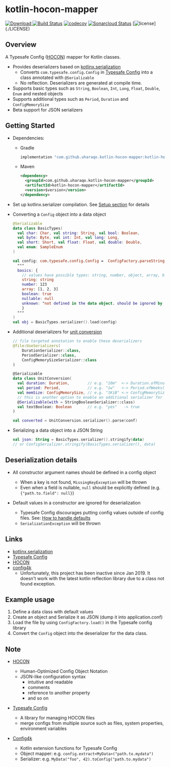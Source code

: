 kotlin-hocon-mapper
===================

[![Download](https://api.bintray.com/packages/uharaqo/maven/com.github.uharaqo.kotlin-hocon-mapper.kotlin-hocon-mapper/images/download.svg) ](https://bintray.com/uharaqo/maven/com.github.uharaqo.kotlin-hocon-mapper.kotlin-hocon-mapper/_latestVersion)
[![Build Status](https://travis-ci.org/uharaqo/kotlin-hocon-mapper.svg?branch=master)](https://travis-ci.org/uharaqo/kotlin-hocon-mapper)
[![codecov](https://codecov.io/gh/uharaqo/kotlin-hocon-mapper/branch/master/graph/badge.svg)](https://codecov.io/gh/uharaqo/kotlin-hocon-mapper)
[![Sonarcloud Status](https://sonarcloud.io/api/project_badges/measure?project=com.lapots.breed.judge:judge-rule-engine&metric=alert_status)](https://sonarcloud.io/dashboard?id=com.lapots.breed.judge:judge-rule-engine)
[![license](https://img.shields.io/badge/license-Apache%202-blue")](./LICENSE)

Overview
--------
A Typesafe Config ([HOCON](https://github.com/lightbend/config/blob/master/HOCON.md)) mapper for Kotlin classes.
- Provides deserializers based on [kotlinx.serialization](https://github.com/Kotlin/kotlinx.serialization)
  - Converts `com.typesafe.config.Config` in [Typesafe Config](https://github.com/lightbend/config) into a class annotated with `@Serializable`
  - No reflection. Deserializers are generated at compile time.
- Supports basic types such as `String`, `Boolean`, `Int`, `Long`, `Float`, `Double`, `Enum` and nested objects
- Supports additional types such as `Period`, `Duration` and `ConfigMemorySize`
- Beta support for JSON serializers

Getting Started
---------------

- Dependencies:
  - Gradle
    ```gradle
    implementation "com.github.uharaqo.kotlin-hocon-mapper:kotlin-hocon-mapper:$version"
    ```
  
  - Maven
    ```xml
    <dependency>
      <groupId>com.github.uharaqo.kotlin-hocon-mapper</groupId>
      <artifactId>kotlin-hocon-mapper</artifactId>
      <version>$version</version>
    </dependency>
    ```
- Set up kotlinx.serializer compilation. See [Setup section](https://github.com/Kotlin/kotlinx.serialization#setup) for details
  
- Converting a `Config` object into a data object
  ```kotlin
  @Serializable
  data class BasicTypes(
    val char: Char, val string: String, val bool: Boolean,
    val byte: Byte, val int: Int, val long: Long,
    val short: Short, val float: Float, val double: Double,
    val enum: SampleEnum
  )
  
  val config: com.typesafe.config.Config =  ConfigFactory.parseString(
    """
    basics: {
      // values have possible types: string, number, object, array, boolean, null
      string: string
      number: 123
      array: [1, 2, 3]
      boolean: true
      nullable: null
      unknown: "not defined in the data object. should be ignored by the parser"
      }
    """
  )
  val obj = BasicTypes.serializer().load(config)
  ```

- Additional deserializers for [unit conversion](https://github.com/lightbend/config/blob/master/HOCON.md#units-format)
  ```kotlin
  // file targeted annotation to enable these deserializers
  @file:UseSerializers(
      DurationSerializer::class,
      PeriodSerializer::class,
      ConfigMemorySizeSerializer::class
  )
  
  @Serializable
  data class UnitConversion(
    val duration: Duration,        // e.g. "10m"  <-> Duration.ofMinutes(10)
    val period: Period,            // e.g. "1w"   <-> Period.ofWeeks(10)
    val memSize: ConfigMemorySize, // e.g. "1KiB" <-> ConfigMemorySize.ofBytes(1024)
    // this is another option to enable an additional serializer for a field
    @Serializable(with = StringBooleanSerializer::class)
    val textBoolean: Boolean       // e.g. "yes"   -> true
  )
  
  val converted = UnitConversion.serializer().parse(conf)
  ```

- Serializing a data object into a JSON String
  ```kotlin
  val json: String = BasicTypes.serializer().stringify(data)
  // or ConfigSerializer.stringify(BasicTypes.serializer(), data)
  ```

Deserialization details
-----------------------

- All constructor argument names should be defined in a config object
  - When a key is not found, `MissingKeyException` will be thrown
  - Even when a field is nullable, `null` should be explicitly defined (e.g. `{"path.to.field": null}`)

- Default values in a constructor are ignored for deserialization
  - Typesafe Config discourages putting config values outside of config files. See: [How to handle defaults](https://github.com/lightbend/config#how-to-handle-defaults)
  - `SerializationException` will be thrown

Links
-----

- [kotlinx.serialization](https://github.com/Kotlin/kotlinx.serialization)
- [Typesafe Config](https://github.com/lightbend/config)
- [HOCON](https://github.com/lightbend/config/blob/master/HOCON.md#hocon-human-optimized-config-object-notation)
- [config4k](https://github.com/config4k/config4k)
  - Unfortunately, this project has been inactive since Jan 2019.
    It doesn't work with the latest kotlin reflection library due to a class not found exception.

Example usage
-------------
1. Define a data class with default values
2. Create an object and Serialize it as JSON (dump it into application.conf)
3. Load the file by using `ConfigFactory.load()` in the Typesafe config library
4. Convert the `Config` object into the deserializer for the data class.

Note
----

- [HOCON](https://github.com/lightbend/config/blob/master/HOCON.md)
  - Human-Optimized Config Object Notation
  - JSON-like configuration syntax
    - intuitive and readable
    - comments
    - reference to another property
    - and so on

- [Typesafe Config](https://github.com/lightbend/config)
  - A library for managing HOCON files
  - merge configs from multiple source such as files, system properties, environment variables

- [Config4k](https://github.com/config4k/config4k)
  - Kotlin extension functions for Typesafe Config
  - Object mapper: e.g. `config.extract<MyData>("path.to.mydata")`
  - Serializer: e.g. `MyData("foo", 42).toConfig("path.to.mydata")`
